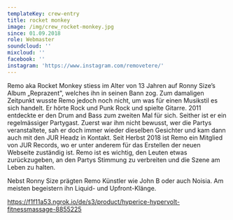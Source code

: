 ```yaml
---
templateKey: crew-entry
title: rocket monkey
image: /img/crew_rocket-monkey.jpg
since: 01.09.2018
role: Webmaster
soundcloud: ''
mixcloud: ''
facebook: ''
instagram: 'https://www.instagram.com/removetere/'
---
```

Remo aka Rocket Monkey stiess im Alter von 13 Jahren auf Ronny Size’s Album „Reprazent", welches ihn in seinen Bann zog. Zum damaligen Zeitpunkt wusste Remo jedoch noch nicht, um was für einen Musikstil es sich handelt. Er hörte Rock und Punk Rock und spielte Gitarre. 2011 entdeckte er den Drum and Bass zum zweiten Mal für sich. Seither ist er ein regelmässiger Partygast. Zuerst war ihm nicht bewusst, wer die Partys veranstaltete, sah er doch immer wieder dieselben Gesichter und kam dann auch mit den JUR Headz in Kontakt. Seit Herbst 2018 ist Remo ein Mitglied von JUR Records, wo er unter anderem für das Erstellen der neuen Webseite zuständig ist. Remo ist es wichtig, den Leuten etwas zurückzugeben, an den Partys Stimmung zu verbreiten und die Szene am Leben zu halten. 

Nebst Ronny Size prägten Remo Künstler wie John B oder auch Noisia. Am meisten begeistern ihn Liquid- und Upfront-Klänge.

https://f1f11a53.ngrok.io/de/s3/product/hyperice-hypervolt-fitnessmassage-8855225
